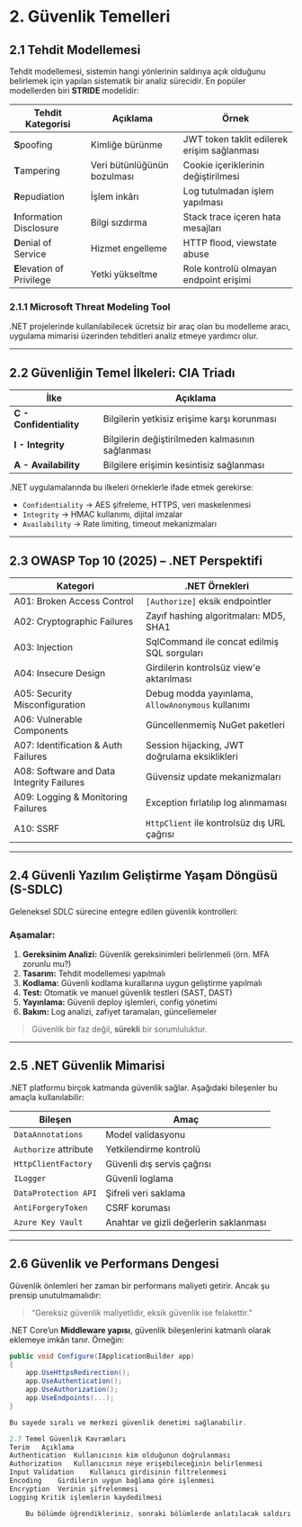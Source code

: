 # 2. Güvenlik Temelleri

## 2.1 Tehdit Modellemesi

Tehdit modellemesi, sistemin hangi yönlerinin saldırıya açık olduğunu belirlemek için yapılan sistematik bir analiz sürecidir. En popüler modellerden biri **STRIDE** modelidir:

| Tehdit Kategorisi | Açıklama                          | Örnek |
|------------------|-----------------------------------|-------|
| **S**poofing     | Kimliğe bürünme                   | JWT token taklit edilerek erişim sağlanması |
| **T**ampering    | Veri bütünlüğünün bozulması       | Cookie içeriklerinin değiştirilmesi |
| **R**epudiation  | İşlem inkârı                      | Log tutulmadan işlem yapılması |
| **I**nformation Disclosure | Bilgi sızdırma         | Stack trace içeren hata mesajları |
| **D**enial of Service | Hizmet engelleme            | HTTP flood, viewstate abuse |
| **E**levation of Privilege | Yetki yükseltme        | Role kontrolü olmayan endpoint erişimi |

### 2.1.1 Microsoft Threat Modeling Tool

.NET projelerinde kullanılabilecek ücretsiz bir araç olan bu modelleme aracı, uygulama mimarisi üzerinden tehditleri analiz etmeye yardımcı olur.

---

## 2.2 Güvenliğin Temel İlkeleri: CIA Triadı

| İlke          | Açıklama |
|---------------|----------|
| **C - Confidentiality** | Bilgilerin yetkisiz erişime karşı korunması |
| **I - Integrity**       | Bilgilerin değiştirilmeden kalmasının sağlanması |
| **A - Availability**    | Bilgilere erişimin kesintisiz sağlanması |

.NET uygulamalarında bu ilkeleri örneklerle ifade etmek gerekirse:

- `Confidentiality` → AES şifreleme, HTTPS, veri maskelenmesi  
- `Integrity` → HMAC kullanımı, dijital imzalar  
- `Availability` → Rate limiting, timeout mekanizmaları  

---

## 2.3 OWASP Top 10 (2025) – .NET Perspektifi

| Kategori                       | .NET Örnekleri |
|-------------------------------|----------------|
| A01: Broken Access Control     | `[Authorize]` eksik endpointler |
| A02: Cryptographic Failures    | Zayıf hashing algoritmaları: MD5, SHA1 |
| A03: Injection                 | SqlCommand ile concat edilmiş SQL sorguları |
| A04: Insecure Design           | Girdilerin kontrolsüz view'e aktarılması |
| A05: Security Misconfiguration | Debug modda yayınlama, `AllowAnonymous` kullanımı |
| A06: Vulnerable Components     | Güncellenmemiş NuGet paketleri |
| A07: Identification & Auth Failures | Session hijacking, JWT doğrulama eksiklikleri |
| A08: Software and Data Integrity Failures | Güvensiz update mekanizmaları |
| A09: Logging & Monitoring Failures | Exception fırlatılıp log alınmaması |
| A10: SSRF                      | `HttpClient` ile kontrolsüz dış URL çağrısı |

---

## 2.4 Güvenli Yazılım Geliştirme Yaşam Döngüsü (S-SDLC)

Geleneksel SDLC sürecine entegre edilen güvenlik kontrolleri:

### Aşamalar:

1. **Gereksinim Analizi:** Güvenlik gereksinimleri belirlenmeli (örn. MFA zorunlu mu?)  
2. **Tasarım:** Tehdit modellemesi yapılmalı  
3. **Kodlama:** Güvenli kodlama kurallarına uygun geliştirme yapılmalı  
4. **Test:** Otomatik ve manuel güvenlik testleri (SAST, DAST)  
5. **Yayınlama:** Güvenli deploy işlemleri, config yönetimi  
6. **Bakım:** Log analizi, zafiyet taramaları, güncellemeler  

> Güvenlik bir faz değil, **sürekli** bir sorumluluktur.

---

## 2.5 .NET Güvenlik Mimarisi

.NET platformu birçok katmanda güvenlik sağlar. Aşağıdaki bileşenler bu amaçla kullanılabilir:

| Bileşen              | Amaç |
|----------------------|------|
| `DataAnnotations`    | Model validasyonu |
| `Authorize` attribute| Yetkilendirme kontrolü |
| `HttpClientFactory`  | Güvenli dış servis çağrısı |
| `ILogger`            | Güvenli loglama |
| `DataProtection API` | Şifreli veri saklama |
| `AntiForgeryToken`   | CSRF koruması |
| `Azure Key Vault`    | Anahtar ve gizli değerlerin saklanması |

---

## 2.6 Güvenlik ve Performans Dengesi

Güvenlik önlemleri her zaman bir performans maliyeti getirir. Ancak şu prensip unutulmamalıdır:

> “Gereksiz güvenlik maliyetlidir, eksik güvenlik ise felakettir.”

.NET Core’un **Middleware yapısı**, güvenlik bileşenlerini katmanlı olarak eklemeye imkân tanır. Örneğin:

```csharp
public void Configure(IApplicationBuilder app)
{
    app.UseHttpsRedirection();
    app.UseAuthentication();
    app.UseAuthorization();
    app.UseEndpoints(...);
}

Bu sayede sıralı ve merkezi güvenlik denetimi sağlanabilir.

2.7 Temel Güvenlik Kavramları
Terim	Açıklama
Authentication	Kullanıcının kim olduğunun doğrulanması
Authorization	Kullanıcının neye erişebileceğinin belirlenmesi
Input Validation	Kullanıcı girdisinin filtrelenmesi
Encoding	Girdilerin uygun bağlama göre işlenmesi
Encryption	Verinin şifrelenmesi
Logging	Kritik işlemlerin kaydedilmesi

    Bu bölümde öğrendikleriniz, sonraki bölümlerde anlatılacak saldırı türlerinin hem anlaşılmasını hem de önlenmesini sağlayacaktır.
